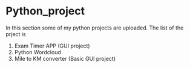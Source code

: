 # Python_project
In this section some of my python projects are uploaded.
The list of the prject is
1. Exam Timer APP (GUI project)
2. Python Wordcloud
3. Mile to KM converter (Basic GUI project)
